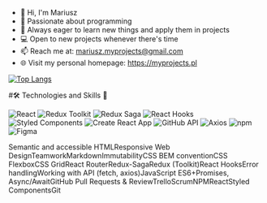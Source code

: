 - 👋 Hi, I'm Mariusz
- 👀 Passionate about programming
- 🌱 Always eager to learn new things and apply them in projects
- 💻︎ Open to new projects whenever there's time
- 📫 Reach me at: mariusz.myprojects@gmail.com
- 🌐 Visit my personal homepage: https://myprojects.pl

[![Top Langs](https://github-readme-stats.vercel.app/api/top-langs/?username=mariuszmmm&layout=compact)](https://github.com/anuraghazra/github-readme-stats)


#🛠️ Technologies and Skills 🚀

![React](https://img.shields.io/badge/React-61DAFB?logo=react&labelColor=353535) ![Redux Toolkit](https://img.shields.io/badge/Redux_Toolkit-764ABC?logo=Redux&labelColor=353535) ![Redux Saga](https://img.shields.io/badge/Redux%20Saga-999999?logo=reduxsaga&logoColor=white&labelColor=353535) ![React Hooks](https://img.shields.io/badge/React_Hooks-61DAFB?logo=react&labelColor=353535) ![Styled Components](https://img.shields.io/badge/Styled%20Components-DB7093?logo=styledcomponents&labelColor=353535) ![Create React App](https://img.shields.io/badge/Create%20React%20App-09D3AC?logo=create-react-app&labelColor=353535) ![GitHub API](https://img.shields.io/badge/GitHub_API-181717?logo=github&labelColor=353535) ![Axios](https://img.shields.io/badge/Axios-5A29E4?logo=axios&labelColor=353535) ![npm](https://img.shields.io/badge/npm-CB1927?logo=npm&labelColor=353535) ![Figma](https://img.shields.io/badge/Figma-F24E1E?logo=figma&labelColor=353535)  





Semantic and accessible HTMLResponsive Web DesignTeamworkMarkdownImmutabilityCSS BEM conventionCSS FlexboxCSS GridReact RouterRedux-SagaRedux (Toolkit)React HooksError handlingWorking with API (fetch, axios)JavaScript ES6+Promises, Async/AwaitGitHub Pull Requests & ReviewTrelloScrumNPMReactStyled ComponentsGit